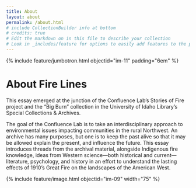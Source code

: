 ```yaml
---
title: About
layout: about
permalink: /about.html
# include CollectionBuilder info at bottom
# credits: true
# Edit the markdown on in this file to describe your collection
# Look in _includes/feature for options to easily add features to the page
---
```


{% include feature/jumbotron.html objectid="im-11" padding="6em" %} 

# About Fire Lines

This essay emerged at the junction of the Confluence Lab’s Stories of Fire project and the “Big Burn” collection in the University of Idaho Library’s Special Collections & Archives. 

The goal of the Confluence Lab is to take an interdisciplinary approach to environmental issues impacting communities in the rural Northwest. An archive has many purposes, but one is to keep the past alive so that it may be allowed explain the present, and influence the future. This essay introduces threads from the archival material, alongside Indigenous fire knowledge, ideas from Western science—both historical and current—literature, psychology, and history in an effort to understand the lasting effects of 1910’s Great Fire on the landscapes of the American West.


{% include feature/image.html objectid="im-09" width="75" %} 
